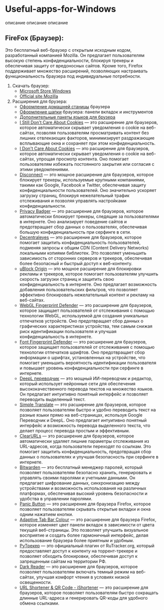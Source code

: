 # Useful-apps-for-Windows
описание описание описание


## FireFox (Браузер):
Это бесплатный веб-браузер с открытым исходным кодом, разработанный компанией Mozilla. Он предлагает пользователям высокую степень конфиденциальности, блокируя трекеры и обеспечивая защиту от вредоносных сайтов. Кроме того, Firefox поддерживает множество расширений, позволяющих настраивать функциональность браузера под индивидуальные потребности.
1. Скачать браузер:
    - [Microsoft Store Windows](https://apps.microsoft.com/detail/9NZVDKPMR9RD?hl=ru&gl=RU&ocid=pdpshare)
    - [Official site Mozilla](https://www.mozilla.org/ru/firefox/new/)
2. Расширения для брузера:
    - [Оформление домашней станицы](https://firefoxcss-store.github.io/) браузера
    - [Оформление шапки](https://addons.mozilla.org/ru/firefox/themes/?utm_source=firefox-browser&utm_medium=firefox-browser&utm_content=find-more-link-bottom) браузера: панели вкладок и инструментов
    - [Дополнительные пакеты языков для брузера](https://addons.mozilla.org/ru/firefox/language-tools/)
    - [I Still Don't Care About Cookies](https://addons.mozilla.org/ru/firefox/addon/istilldontcareaboutcookies/?utm_source=addons.mozilla.org&utm_medium=referral&utm_content=search) — это расширение для браузеров, которое автоматически скрывает уведомления о cookie на веб-сайтах, позволяя пользователям просматривать контент без лишних отвлекающих факторов, минимизирует раздражающие всплывающие окна и сохраняет при этом конфиденциальность.
    - [I Don't Care About Cookies](https://addons.mozilla.org/ru/firefox/addon/i-dont-care-about-cookies/) — это расширение для браузеров, которое автоматически скрывает уведомления о cookie на веб-сайтах, упрощая просмотр контента. Оно помогает пользователям избежать постоянного закрытия или согласия с этими уведомлениями.
    - [Disconnect](https://addons.mozilla.org/en-US/firefox/addon/disconnect/) — это мощное расширение для браузеров, которое блокирует трекеры, используемые крупными компаниями, такими как Google, Facebook и Twitter, обеспечивая защиту конфиденциальности пользователей. Оно значительно ускоряет загрузку страниц, блокируя нежелательный трафик отслеживания и позволяя управлять настройками конфиденциальности.
    - [Privacy Badger](https://addons.mozilla.org/ru/firefox/addon/privacy-badger17/?utm_source=addons.mozilla.org&utm_medium=referral&utm_content=search) — это расширение для браузеров, которое автоматически блокирует трекеры, следящие за пользователями в интернете. Оно анализирует поведение сайтов и предотвращает сбор данных о пользователях, обеспечивая большую конфиденциальность при серфинге в сети.
    - [Decentraleyes](https://addons.mozilla.org/ru/firefox/addon/decentraleyes/?utm_source=addons.mozilla.org&utm_medium=referral&utm_content=search) — это расширение для браузеров, которое помогает защитить конфиденциальность пользователей, подменяя запросы к общим CDN (Content Delivery Networks) локальными копиями библиотек. Это позволяет уменьшить зависимость от сторонних серверов и трекеров, обеспечивая более безопасный и быстрый доступ к веб-контенту.
    - [uBlock Origin](https://addons.mozilla.org/ru/firefox/addon/ublock-origin/) — это мощное расширение для блокировки рекламы и трекеров, которое помогает пользователям улучшить скорость загрузки страниц и защитить свою конфиденциальность в интернете. Оно предлагает возможность добавления пользовательских фильтров, что позволяет эффективно блокировать нежелательный контент и рекламу на веб-сайтах.
    - [WebGL Fingerprint Defender](https://addons.mozilla.org/ru/firefox/addon/webgl-fingerprint-defender/?utm_source=addons.mozilla.org&utm_medium=referral&utm_content=search) — это расширение для браузеров, которое защищает пользователей от отслеживания с помощью технологии WebGL, используемой для создания уникальных отпечатков устройств. Оно предотвращает сбор данных о графических характеристиках устройства, тем самым снижая риск идентификации пользователя и улучшая конфиденциальность в интернете.
    - [Font Fingerprint Defender](https://addons.mozilla.org/ru/firefox/addon/font-fingerprint-defender/?utm_source=addons.mozilla.org&utm_medium=referral&utm_content=search) — это расширение для браузеров, которое защищает пользователей от отслеживания с помощью технологии отпечатков шрифтов. Оно предотвращает сбор информации о шрифтах, установленных на устройстве, что помогает уменьшить вероятность идентификации пользователя и повышает уровень конфиденциальности при серфинге в интернете.
    - [DeepL переводчик](https://addons.mozilla.org/ru/firefox/addon/deepl-translate/?utm_source=addons.mozilla.org&utm_medium=referral&utm_content=search) — это мощный ИИ-переводчик и редактор, который использует нейронные сети для обеспечения высококачественного перевода текстов на множество языков. Он предлагает интуитивно понятный интерфейс и позволяет переводить выделенный текст.
    - [Simple Translate](https://addons.mozilla.org/ru/firefox/addon/simple-translate/?utm_source=addons.mozilla.org&utm_medium=referral&utm_content=search) — это расширение для браузеров, которое позволяет пользователям быстро и удобно переводить текст на разные языки прямо на веб-страницах, используя Google Переводчик и DeepL. Оно предлагает интуитивно понятный интерфейс и возможность перевода выделенного текста, что делает процесс перевода простым и эффективным.
    - [ClearURLs](https://addons.mozilla.org/ru/firefox/addon/clearurls/?utm_source=addons.mozilla.org&utm_medium=referral&utm_content=search) — это расширение для браузеров, которое автоматически удаляет лишние параметры отслеживания из URL-адресов, когда пользователи переходят по ссылкам. Это помогает защитить конфиденциальность, предотвращая сбор данных о пользователях и улучшая безопасность при серфинге в интернете.
    - [Bitwarden](https://addons.mozilla.org/ru/firefox/addon/bitwarden-password-manager/) — это бесплатный менеджер паролей, который позволяет пользователям безопасно хранить, генерировать и управлять своими паролями и учетными данными. Он предлагает шифрование данных, синхронизацию между устройствами и возможность использования на различных платформах, обеспечивая высокий уровень безопасности и удобства в управлении паролями.
    - [Panic Button](https://addons.mozilla.org/ru/firefox/addon/panic-button/) — это расширение для браузера Firefox, которое позволяет пользователям скрывать открытые вкладки и окна одним нажатием кнопки.
    - [Adaptive Tab Bar Colour](https://addons.mozilla.org/ru/firefox/addon/adaptive-tab-bar-colour/) — это расширение для браузера Firefox, которое изменяет цвет панели вкладок в зависимости от цвета текущей веб-страницы. Это позволяет улучшить визуальное восприятие и создать более гармоничный интерфейс, делая использование браузера более приятным и удобным.
    - [РуТрекер](https://addons.mozilla.org/ru/firefox/addon/rutracker-add-on/?utm_content=addons-manager-reviews-link&utm_medium=firefox-browser&utm_source=firefox-browser) — это официальный плагин от RuTracker.org, который предоставляет доступ к контенту на торрент-трекере и позволяет обходить блокировки, обеспечивая доступ к запрещенным сайтам на территории РФ.
    - [Dark Reader](https://addons.mozilla.org/ru/firefox/addon/darkreader/?utm_content=addons-manager-reviews-link&utm_medium=firefox-browser&utm_source=firefox-browser) — это расширение для браузеров, которое позволяет пользователям включать темный режим на веб-сайтах, улучшая комфорт чтения в условиях низкой освещенности.
    - [URL Shortener & QR Code - iShortener](https://addons.mozilla.org/ru/firefox/addon/ishortener/?utm_content=addons-manager-reviews-link&utm_medium=firefox-browser&utm_source=firefox-browser) — это расширение для браузеров, которое позволяет пользователям быстро сокращать длинные URL-адреса и генерировать QR-коды для удобного обмена ссылками.
